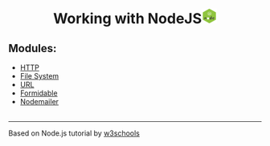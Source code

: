 <h1 style="text-align: center; font-weight: bold;">Working with NodeJS<img src='./assets/node.webp' style='width: 30px;'><img/></h1>

## Modules:

* [HTTP](https://github.com/GabriellMDias/NodeJS/tree/main/HTTPModule)
* [File System](https://github.com/GabriellMDias/NodeJS/tree/main/FileSystem)
* [URL](https://github.com/GabriellMDias/NodeJS/tree/main/URLModule)
* [Formidable](https://github.com/GabriellMDias/NodeJS/tree/main/Formidable)
* [Nodemailer](https://github.com/GabriellMDias/NodeJS/tree/main/Nodemailer)
<br><br>
---
Based on Node.js tutorial by [w3schools](https://www.w3schools.com/nodejs/)